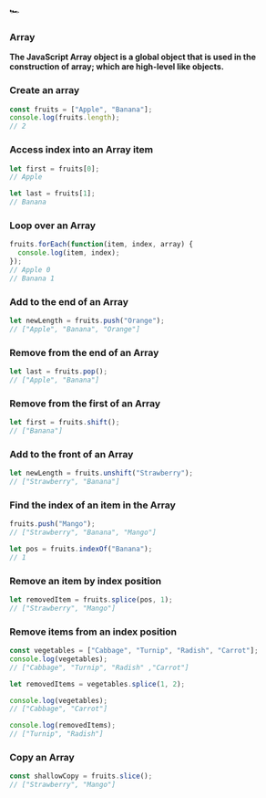 :racing_car:

### Array

**The JavaScript Array object is a global object that is used in the construction of array; which are high-level like objects.**

### Create an array

```js
const fruits = ["Apple", "Banana"];
console.log(fruits.length);
// 2
```

### Access index into an Array item

```js
let first = fruits[0];
// Apple

let last = fruits[1];
// Banana
```

### Loop over an Array

```js
fruits.forEach(function(item, index, array) {
  console.log(item, index);
});
// Apple 0
// Banana 1
```

### Add to the end of an Array

```js
let newLength = fruits.push("Orange");
// ["Apple", "Banana", "Orange"]
```

### Remove from the end of an Array

```js
let last = fruits.pop();
// ["Apple", "Banana"]
```

### Remove from the first of an Array

```js
let first = fruits.shift();
// ["Banana"]
```

### Add to the front of an Array

```js
let newLength = fruits.unshift("Strawberry");
// ["Strawberry", "Banana"]
```

### Find the index of an item in the Array

```js
fruits.push("Mango");
// ["Strawberry", "Banana", "Mango"]

let pos = fruits.indexOf("Banana");
// 1
```

### Remove an item by index position

```js
let removedItem = fruits.splice(pos, 1);
// ["Strawberry", "Mango"]
```

### Remove items from an index position

```js
const vegetables = ["Cabbage", "Turnip", "Radish", "Carrot"];
console.log(vegetables);
// ["Cabbage", "Turnip", "Radish" ,"Carrot"]

let removedItems = vegetables.splice(1, 2);

console.log(vegetables);
// ["Cabbage", "Carrot"]

console.log(removedItems);
// ["Turnip", "Radish"]
```

### Copy an Array

```js
const shallowCopy = fruits.slice();
// ["Strawberry", "Mango"]
```
